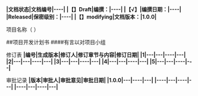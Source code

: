 **|文档状态|文档编号|----|
|【】Draft|编撰：|----|
|【√】|编撰日期：|----|
|Released|保密级别：|----|
|【】modifying|文档版本：|1.0.0|**

项目名称（  ）

##项目开发计划书
####有言以对项目小组  

修订表
**|编号|生成版本|修订人|修订章节与内容|修订日期|
|1|---|---|----|---|
|2|---|---|----|---|
|3|---|---|----|---|
|4|---|---|----|---|
|5|---|---|----|---|**

审批记录
**|版本|审批人|审批意见|审批日期|
|1.0.0|---|----|---|
|----|---|----|---|
|----|---|----|---|**
			
			
			
			


